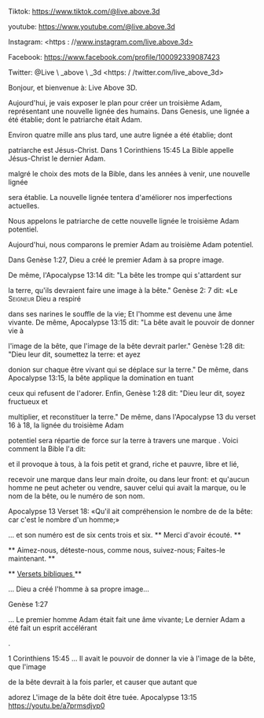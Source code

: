 Tiktok: <https://www.tiktok.com/@live.above.3d>

youtube: <https://www.youtube.com/@live.above.3d>

Instagram: <https : //www.instagram.com/live.above.3d>

Facebook: <https://www.facebook.com/profile/100092339087423>

Twitter: @Live \ _above \ _3d <https: / /twitter.com/live_above_3d>

Bonjour, et bienvenue à: Live Above 3D.

Aujourd'hui, je vais exposer le plan pour créer un troisième Adam, représentant une nouvelle lignée des humains.
Dans Genesis, une lignée a été établie; dont le patriarche était Adam.

Environ quatre mille ans plus tard, une autre lignée a été établie; dont

patriarche est Jésus-Christ.
Dans 1 Corinthiens 15:45 La Bible appelle Jésus-Christ le dernier Adam.

malgré le choix des mots de la Bible, dans les années à venir, une nouvelle lignée

sera établie.
La nouvelle lignée tentera d'améliorer nos imperfections actuelles.

Nous appelons le patriarche de cette nouvelle lignée le troisième Adam potentiel.

Aujourd'hui, nous comparons le premier Adam au troisième Adam potentiel.

Dans Genèse 1:27, Dieu a créé le premier Adam à sa propre image.

De même, l'Apocalypse 13:14 dit: "La bête les trompe qui s'attardent sur

la terre, qu'ils devraient faire une image à la bête."
Genèse 2: 7 dit: «Le <span class =" smallcaps "> Seigneur </span> Dieu a respiré

dans ses narines le souffle de la vie; Et l'homme est devenu une âme vivante.
De même, Apocalypse 13:15 dit: "La bête avait le pouvoir de donner vie à

l'image de la bête, que l'image de la bête devrait parler."
Genèse 1:28 dit: "Dieu leur dit, soumettez la terre: et ayez

donion sur chaque être vivant qui se déplace sur la terre."
De même, dans Apocalypse 13:15, la bête applique la domination en tuant

ceux qui refusent de l'adorer.
Enfin, Genèse 1:28 dit: "Dieu leur dit, soyez fructueux et

multiplier, et reconstituer la terre."
De même, dans l'Apocalypse 13 du verset 16 à 18, la lignée du troisième Adam

potentiel sera répartie de force sur la terre à travers une marque
.
Voici comment la Bible l'a dit:

et il provoque à tous, à la fois petit et grand, riche et pauvre, libre et lié,

recevoir une marque dans leur main droite, ou dans leur front:   et qu'aucun homme ne peut acheter ou vendre, sauver celui qui avait la marque, ou le nom
de la bête, ou le numéro de son nom.

Apocalypse 13 Verset 18: «Qu'il ait compréhension le nombre de
de la bête: car c'est le nombre d'un homme;»

… et son numéro est de six cents trois et six.
** Merci d'avoir écouté. **

** Aimez-nous, déteste-nous, comme nous, suivez-nous; Faites-le maintenant. **

** <u> Versets bibliques </u> **

… Dieu a créé l'homme à sa propre image…

Genèse 1:27

… Le premier homme Adam était fait une âme vivante; Le dernier Adam a été fait un esprit accélérant

.

1 Corinthiens 15:45
… Il avait le pouvoir de donner la vie à l'image de la bête, que l'image

de la bête devrait à la fois parler, et causer que autant que

adorez L'image de la bête doit être tuée.
Apocalypse 13:15
<https://youtu.be/a7prmsdjvp0>

